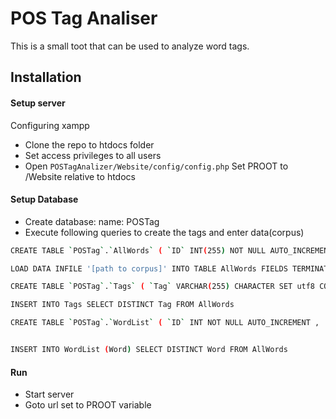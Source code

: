 # POS Tag Analiser
This is a small toot that can be used to analyze word tags.
## Installation
#### Setup server

Configuring xampp 
   * Clone the repo to htdocs folder
   * Set access privileges to all users 
   * Open
    ```
            POSTagAnalizer/Website/config/config.php
    ```
        Set PROOT to /Website relative to htdocs

#### Setup  Database

* Create database:
	name: POSTag
* Execute following queries to create the tags and enter data(corpus)
```sh
CREATE TABLE `POSTag`.`AllWords` ( `ID` INT(255) NOT NULL AUTO_INCREMENT , `Word` VARCHAR(255) CHARACTER SET utf8 COLLATE utf8_bin NOT NULL , `Tag` VARCHAR(255) CHARACTER SET utf8 COLLATE utf8_bin NOT NULL , PRIMARY KEY (`ID`)) ENGINE = InnoDB;

LOAD DATA INFILE '[path to corpus]' INTO TABLE AllWords FIELDS TERMINATED BY ' ' LINES TERMINATED BY '\n' (Word,Tag)

CREATE TABLE `POSTag`.`Tags` ( `Tag` VARCHAR(255) CHARACTER SET utf8 COLLATE utf8_bin NOT NULL ,    PRIMARY KEY  (`Tag`)) ENGINE = InnoDB;

INSERT INTO Tags SELECT DISTINCT Tag FROM AllWords

CREATE TABLE `POSTag`.`WordList` ( `ID` INT NOT NULL AUTO_INCREMENT ,  `Word` VARCHAR(255) CHARACTER SET utf8 COLLATE utf8_bin NOT NULL ,    PRIMARY KEY  (`ID`)) ENGINE = InnoDB;


INSERT INTO WordList (Word) SELECT DISTINCT Word FROM AllWords

```

#### Run

* Start server
* Goto url set to PROOT variable
